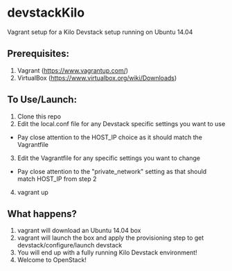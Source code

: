 # devstackKilo
Vagrant setup for a Kilo Devstack setup running on Ubuntu 14.04

## Prerequisites:
1. Vagrant  (https://www.vagrantup.com/)
2. VirtualBox (https://www.virtualbox.org/wiki/Downloads)

## To Use/Launch:
1. Clone this repo
2. Edit the local.conf file for any Devstack specific settings you want to use 
  - Pay close attention to the HOST_IP choice as it should match the Vagrantfile
3. Edit the Vagrantfile for any specific settings you want to change
  - Pay close attention to the "private_network" setting as that should match HOST_IP from step 2
4. vagrant up

## What happens?
1. vagrant will download an Ubuntu 14.04 box
2. vagrant will launch the box and apply the provisioning step to get devstack/configure/launch devstack
3. You will end up with a fully running Kilo Devstack environment!  
4. Welcome to OpenStack!



